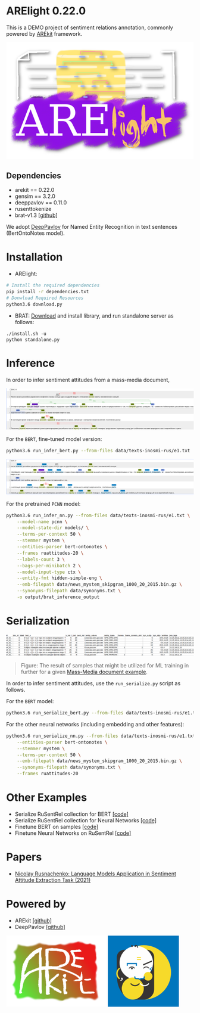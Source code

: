 # ARElight 0.22.0

This is a DEMO project of sentiment relations annotation, 
commonly powered by [AREkit](https://github.com/nicolay-r/AREkit) framework.

<p align="center">
    <img src="logo.png"/>
</p>


## Dependencies

* arekit == 0.22.0
* gensim == 3.2.0
* deeppavlov == 0.11.0
* rusenttokenize
* brat-v1.3 [[github]](https://github.com/nlplab/brat)

We adopt [DeepPavlov](https://github.com/deepmipt/DeepPavlov) 
for Named Entity Recognition in text sentences (BertOntoNotes model).

# Installation

* ARElight:
```bash
# Install the required dependencies
pip install -r dependencies.txt
# Donwload Required Resources
python3.6 download.py
```

* BRAT: [Download](https://github.com/nlplab/brat/releases/tag/v1.3_Crunchy_Frog) 
  and install library, and run standalone server as follows:
```
./install.sh -u
python standalone.py
```

# Inference

In order to infer sentiment attitudes from a mass-media document, 

<p align="center">
    <img src="docs/inference-bert-e1.png"/>
</p>

For the `BERT`, fine-tuned model version:
```bash
python3.6 run_infer_bert.py --from-files data/texts-inosmi-rus/e1.txt
```

<p align="center">
    <img src="docs/inference-pcnn-e1.png"/>
</p>

For the pretrained `PCNN` model:
```bash
python3.6 run_infer_nn.py --from-files data/texts-inosmi-rus/e1.txt \
    --model-name pcnn \
    --model-state-dir models/ \
    --terms-per-context 50 \
    --stemmer mystem \
    --entities-parser bert-ontonotes \
    --frames ruattitudes-20 \
    --labels-count 3 \
    --bags-per-minibatch 2 \
    --model-input-type ctx \
    --entity-fmt hidden-simple-eng \
    --emb-filepath data/news_mystem_skipgram_1000_20_2015.bin.gz \
    --synonyms-filepath data/synonyms.txt \
    -o output/brat_inference_output
```

# Serialization 

<p align="center">
    <img src="docs/samples.png"/>
</p>

> Figure: The result of samples that might be utilized for ML training in further for a given [Mass-Media document example](data/texts-inosmi-rus/e0.txt).

In order to infer sentiment attitudes, use the `run_serialize.py` script as follows.

For the `BERT` model:
```bash
python3.6 run_serialize_bert.py --from-files data/texts-inosmi-rus/e1.txt \
```

For the other neural networks (including embedding and other features):
```bash
python3.6 run_serialize_nn.py --from-files data/texts-inosmi-rus/e1.txt \
    --entities-parser bert-ontonotes \
    --stemmer mystem \
    --terms-per-context 50 \
    --emb-filepath data/news_mystem_skipgram_1000_20_2015.bin.gz \
    --synonyms-filepath data/synonyms.txt \
    --frames ruattitudes-20 
```

# Other Examples

* Serialize RuSentRel collection for BERT [[code]](examples/serialize_rusentrel_for_bert.py)
* Serialize RuSentRel collection for Neural Networks [[code]](examples/serialize_rusentrel_for_nn.py)
* Finetune BERT on samples [[code]](examples/train_bert.py)
* Finetune Neural Networks on RuSentRel [[code]](examples/train_nn_on_rusentrel.py)

# Papers

* [Nicolay Rusnachenko: Language Models Application in Sentiment Attitude Extraction Task (2021)](https://nicolay-r.github.io/website/data/rusnachenko2021language.pdf)

# Powered by

* AREkit [[github]](https://github.com/nicolay-r/AREkit)
* DeepPavlov [[github]](https://github.com/deepmipt/DeepPavlov)

<p float="left">
<a href="https://github.com/nicolay-r/AREkit"><img src="docs/arekit_logo.png"/></a>
<a href="https://github.com/deepmipt/DeepPavlov"><img src="docs/deeppavlov_logo.png"/></a>
</p>
